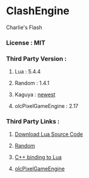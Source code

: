 # ClashEngine

Charlie's Flash

### License : MIT

### Third Party Version : 

1. Lua : 5.4.4

1. Random : 1.4.1

1. Kaguya : [newest](https://github.com/satoren/kaguya)

1. olcPixelGameEngine : 2.17

### Third Party Links :

1. [Download Lua Source Code](https://www.lua.org/versions.html#5.4)

1. [Random](https://github.com/effolkronium/random)

1. [C++ binding to Lua](https://github.com/satoren/kaguya)

1. [olcPixelGameEngine](https://github.com/OneLoneCoder/olcPixelGameEngine)
